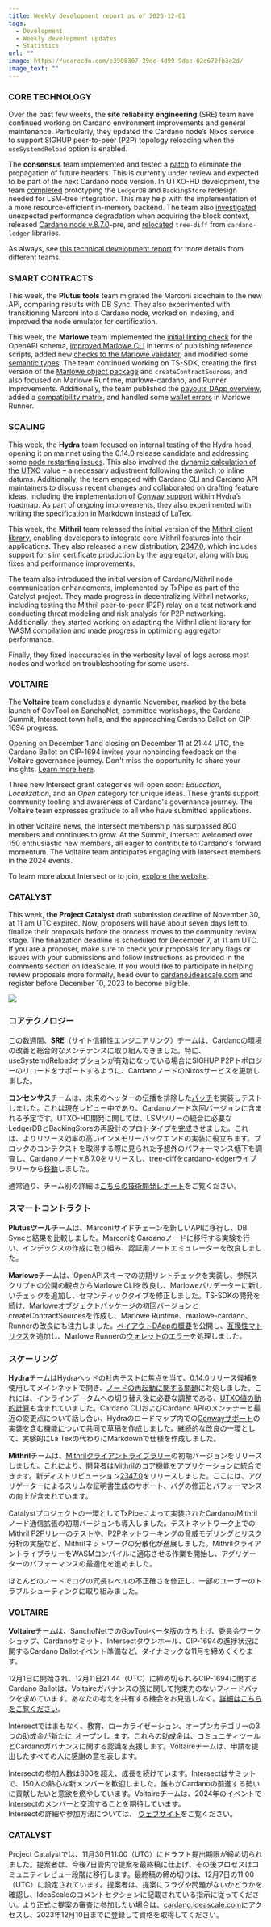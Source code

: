 ```yaml
---
title: Weekly development report as of 2023-12-01
tags:
  - Development
  - Weekly development updates
  - Statistics
url: ""
image: https://ucarecdn.com/e3908307-39dc-4d99-9dae-02e672fb3e2d/
image_text: ""
---
```


### CORE TECHNOLOGY

Over the past few weeks, the **site reliability engineering** (SRE) team have continued working on Cardano environment improvements and general maintenance. Particularly, they updated the Cardano node’s Nixos service to support SIGHUP peer-to-peer (P2P) topology reloading when the `useSystemdReload` option is enabled.

The **consensus** team implemented and tested a [patch](https://github.com/input-output-hk/ouroboros-consensus/pull/525) to eliminate the propagation of future headers. This is currently under review and expected to be part of the next Cardano node version. In UTXO-HD development, the team [completed](https://github.com/input-output-hk/ouroboros-consensus/issues/510) prototyping the `LedgerDB` and `BackingStore` redesign needed for LSM-tree integration. This may help with the implementation of a more resource-efficient in-memory backend. The team also [investigated](https://github.com/input-output-hk/ouroboros-consensus/pull/513) unexpected performance degradation when acquiring the block context, released [Cardano node v.8.7.0](https://github.com/input-output-hk/cardano-node/releases/tag/8.7.0-pre)\-pre, and [relocated](https://github.com/input-output-hk/cardano-ledger/pull/3893) `tree-diff` from `cardano-ledger` libraries.

As always, see [this technical development report](https://input-output-hk.github.io/cardano-updates/archive) for more details from different teams.

### SMART CONTRACTS

This week, the **Plutus tools** team migrated the Marconi sidechain to the new API, comparing results with DB Sync. They also experimented with transitioning Marconi into a Cardano node, worked on indexing, and improved the node emulator for certification.

This week, the **Marlowe** team implemented the [initial linting check](https://github.com/input-output-hk/marlowe-cardano/pull/747) for the OpenAPI schema, [improved Marlowe CLI](https://github.com/input-output-hk/marlowe-cardano/pull/759) in terms of publishing reference scripts, added new [checks to the Marlowe validator](https://github.com/input-output-hk/marlowe-plutus/pull/9), and modified some [semantic types](https://github.com/input-output-hk/marlowe-plutus/pull/10). The team continued working on TS-SDK, creating the first version of the [Marlowe object package](https://github.com/input-output-hk/marlowe-ts-sdk/pull/101) and `createContractSources`, and also focused on Marlowe Runtime, marlowe-cardano, and Runner improvements. Additionally, the team published the [payouts DApp overview](https://github.com/input-output-hk/marlowe-doc/pull/188/files), added a [compatibility matrix](https://github.com/input-output-hk/marlowe-doc/pull/187/files), and handled some [wallet errors](https://github.com/input-output-hk/marlowe-runner/pull/27) in Marlowe Runner.

### SCALING

This week, the **Hydra** team focused on internal testing of the Hydra head, opening it on mainnet using the 0.14.0 release candidate and addressing some [node restarting issues](https://github.com/input-output-hk/hydra/issues/1174). This also involved the [dynamic calculation of the UTXO](https://github.com/input-output-hk/hydra/pull/1176) value – a necessary adjustment following the switch to inline datums. Additionally, the team engaged with Cardano CLI and Cardano API maintainers to discuss recent changes and collaborated on drafting feature ideas, including the implementation of [Conway support](https://github.com/input-output-hk/hydra/issues/1177) within Hydra’s roadmap. As part of ongoing improvements, they also experimented with writing the specification in Markdown instead of LaTex.

This week, the **Mithril** team released the initial version of the [Mithril client library](https://crates.io/crates/mithril-client), enabling developers to integrate core Mithril features into their applications. They also released a new distribution, [2347.0](https://github.com/input-output-hk/mithril/releases/tag/2347.0), which includes support for slim certificate production by the aggregator, along with bug fixes and performance improvements.

The team also introduced the initial version of Cardano/Mithril node communication enhancements, implemented by TxPipe as part of the Catalyst project. They made progress in decentralizing Mithril networks, including testing the Mithril peer-to-peer (P2P) relay on a test network and conducting threat modeling and risk analysis for P2P networking. Additionally, they started working on adapting the Mithril client library for WASM compilation and made progress in optimizing aggregator performance. 

Finally, they fixed inaccuracies in the verbosity level of logs across most nodes and worked on troubleshooting for some users.

### VOLTAIRE

The **Voltaire** team concludes a dynamic November, marked by the beta launch of GovTool on SanchoNet, committee workshops, the Cardano Summit, Intersect town halls, and the approaching Cardano Ballot on CIP-1694 progress.

Opening on December 1 and closing on December 11 at 21:44 UTC, the Cardano Ballot on CIP-1694 invites your nonbinding feedback on the Voltaire governance journey. Don't miss the opportunity to share your insights. [Learn more here](https://t.co/GQtVYT2CdQ). 

Three new Intersect grant categories will open soon: _Education_, _Localization_, and an _Open_ category for unique ideas. These grants support community tooling and awareness of Cardano's governance journey. The Voltaire team expresses gratitude to all who have submitted applications.  
  
In other Voltaire news, the Intersect membership has surpassed 800 members and continues to grow. At the Summit, Intersect welcomed over 150 enthusiastic new members, all eager to contribute to Cardano's forward momentum. The Voltaire team anticipates engaging with Intersect members in the 2024 events.  
  
To learn more about Intersect or to join, [explore the website](https://www.intersectmbo.org/). 

### CATALYST

This week, **the Project Catalyst** draft submission deadline of November 30, at 11 am UTC expired. Now, proposers will have about seven days left to finalize their proposals before the process moves to the community review stage. The finalization deadline is scheduled for December 7, at 11 am UTC. If you are a proposer, make sure to check your proposals for any flags or issues with your submissions and follow instructions as provided in the comments section on IdeaScale. If you would like to participate in helping review proposals more formally, head over to [cardano.ideascale.com](//cardano.ideascale.com) and register before December 10, 2023 to become eligible.

![](https://ucarecdn.com/47190d73-26d9-495c-a4cf-8d85453a9b2f/-/preview/-/format/auto/-/quality/smart/)

### コアテクノロジー

この数週間、**SRE**（サイト信頼性エンジニアリング）チームは、Cardanoの環境の改善と総合的なメンテナンスに取り組んできました。特に、useSystemdReloadオプションが有効になっている場合にSIGHUP P2Pトポロジーのリロードをサポートするように、CardanoノードのNixosサービスを更新しました。

**コンセンサス**チームは、未来のヘッダーの伝播を排除した[パッチ](https://github.com/input-output-hk/ouroboros-consensus/pull/525)を実装しテストしました。これは現在レビュー中であり、Cardanoノード次回バージョンに含まれる予定です。UTXO-HD開発に関しては、LSMツリーの統合に必要なLedgerDBとBackingStoreの再設計のプロトタイプを[完成](https://github.com/input-output-hk/ouroboros-consensus/issues/510)させました。これは、よりリソース効率の高いインメモリーバックエンドの実装に役立ちます。ブロックのコンテクストを取得する際に見られた予想外のパフォーマンス低下を調査し、[Cardanoノードv.8.7.0](https://github.com/input-output-hk/cardano-node/releases/tag/8.7.0-pre)をリリースし、tree-diffをcardano-ledgerライブラリーから[移動](https://github.com/input-output-hk/cardano-ledger/pull/3893)しました。

通常通り、チーム別の詳細は[こちらの技術開発レポート](https://input-output-hk.github.io/cardano-updates/archive)をご覧ください。

### スマートコントラクト

**Plutusツール**チームは、Marconiサイドチェーンを新しいAPIに移行し、DB Syncと結果を比較しました。MarconiをCardanoノードに移行する実験を行い、インデックスの作成に取り組み、認証用ノードエミュレーターを改良しました。

**Marlowe**チームは、OpenAPIスキーマの初期リントチェックを実装し、参照スクリプトの公開の観点からMarlowe CLIを改良し、Marloweバリデーターに新しいチェックを追加し、セマンティックタイプを修正しました。TS-SDKの開発を続け、[Marloweオブジェクトパッケージ](https://github.com/input-output-hk/marlowe-ts-sdk/pull/101)の初回バージョンとcreateContractSourcesを作成し、Marlowe Runtime、marlowe-cardano、Runnerの改良にも注力しました。[ペイアウトDAppの概要](https://github.com/input-output-hk/marlowe-doc/pull/188/files)を公開し、[互換性マトリクス](https://github.com/input-output-hk/marlowe-doc/pull/187/files)を追加し、Marlowe Runnerの[ウォレットのエラー](https://github.com/input-output-hk/marlowe-runner/pull/27)を処理しました。

### スケーリング

**Hydra**チームはHydraヘッドの社内テストに焦点を当て、0.14.0リリース候補を使用してメインネットで開き、[ノードの再起動に関する問題](https://github.com/input-output-hk/hydra/issues/1174)に対処しました。これには、インラインデータムへの切り替え後に必要な調整である、[UTXO値の動的計算](https://github.com/input-output-hk/hydra/pull/1176)も含まれていました。Cardano CLIおよびCardano APIのメンテナーと最近の変更点について話し合い、Hydraのロードマップ内での[Conwayサポート](https://github.com/input-output-hk/hydra/issues/1177)の実装を含む機能について共同で草稿を作成しました。継続的な改良の一環として、実験的にLa Texの代わりにMarkdownで仕様を作成しました。

**Mithril**チームは、[Mithrilクライアントライブラリー](https://crates.io/crates/mithril-client)の初期バージョンをリリースしました。これにより、開発者はMithrilのコア機能をアプリケーションに統合できます。新ディストリビューション[2347.0](https://github.com/input-output-hk/mithril/releases/tag/2347.0)をリリースしました。ここには、アグリゲーターによるスリムな証明書生成のサポート、バグの修正とパフォーマンスの向上が含まれています。

Catalystプロジェクトの一環としてTxPipeによって実装されたCardano/Mithrilノード通信拡張の初期バージョンも導入しました。テストネットワーク上でのMithril P2Pリレーのテストや、P2Pネットワーキングの脅威モデリングとリスク分析の実施など、Mithrilネットワークの分散化が進展しました。MithrilクライアントライブラリーをWASMコンパイルに適応させる作業を開始し、アグリゲーターのパフォーマンスの最適化を進めました。 

ほとんどのノードでログの冗長レベルの不正確さを修正し、一部のユーザーのトラブルシューティングに取り組みました。

### VOLTAIRE

**Voltaire**チームは、SanchoNetでのGovToolベータ版の立ち上げ、委員会ワークショップ、Cardanoサミット、Intersectタウンホール、CIP-1694の進捗状況に関するCardano Ballotイベント準備など、ダイナミックな11月を締めくくります。

12月1日に開始され、12月11日21:44（UTC）に締め切られるCIP-1694に関するCardano Ballotは、Voltaireガバナンスの旅に関して拘束力のないフィードバックを求めています。あなたの考えを共有する機会をお見逃しなく。[詳細はこちらをご覧ください](https://t.co/GQtVYT2CdQ)。 

Intersectではまもなく、教育、ローカライゼーション、オープンカテゴリーの3つの助成金が新たに_オープンし_ます。これらの助成金は、コミュニティツールとCardanoガバナンスに関する認識を支援します。Voltaireチームは、申請を提出したすべての人に感謝の意を表します。  
  
Intersectの参加人数は800を超え、成長を続けています。Intersectはサミットで、150人の熱心な新メンバーを歓迎しました。誰もがCardanoの前進する勢いに貢献したいと意欲を燃やしています。Voltaireチームは、2024年のイベントでIntersectのメンバーと交流することを期待しています。  
Intersectの詳細や参加方法については、 [ウェブサイト](https://www.intersectmbo.org/)をご覧ください。 

### CATALYST

Project Catalystでは、11月30日11:00（UTC）にドラフト提出期限が締め切られました。提案者は、今後7日管内で提案を最終稿に仕上げ、その後プロセスはコミュニティレビュー段階に移行します。最終稿の締め切りは、12月7日の11:00（UTC）に設定されています。提案者は、提案にフラグや問題がないかどうかを確認し、IdeaScaleのコメントセクションに記載されている指示に従ってください。より正式に提案の審査に参加したい場合は、[cardano.ideascale.com](//cardano.ideascale.com)にアクセスし、2023年12月10日までに登録して資格を取得してください。
